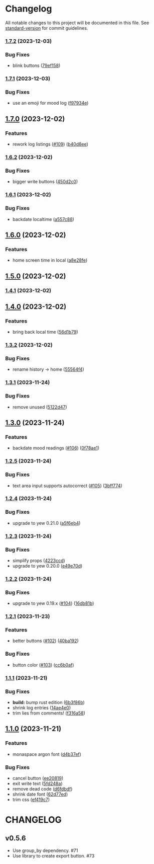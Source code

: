 # Changelog

All notable changes to this project will be documented in this file. See [standard-version](https://github.com/conventional-changelog/standard-version) for commit guidelines.

### [1.7.2](https://github.com/Terkwood/equanimity/compare/v1.7.1...v1.7.2) (2023-12-03)


### Bug Fixes

* blink buttons ([79ef158](https://github.com/Terkwood/equanimity/commit/79ef158fa351fd460f6bd627f62a979885493f47))

### [1.7.1](https://github.com/Terkwood/equanimity/compare/v1.7.0...v1.7.1) (2023-12-03)


### Bug Fixes

* use an emoji for mood log ([f97934e](https://github.com/Terkwood/equanimity/commit/f97934e1b823f2ede3a8bfb06677bf4012ca2982))

## [1.7.0](https://github.com/Terkwood/equanimity/compare/v1.6.2...v1.7.0) (2023-12-02)


### Features

* rework log listings ([#109](https://github.com/Terkwood/equanimity/issues/109)) ([b40d8ee](https://github.com/Terkwood/equanimity/commit/b40d8ee9c1aa4fecf5720efa228eb7a70af83986))

### [1.6.2](https://github.com/Terkwood/equanimity/compare/v1.6.1...v1.6.2) (2023-12-02)


### Bug Fixes

* bigger write buttons ([450d2c0](https://github.com/Terkwood/equanimity/commit/450d2c089fa88a66462c19e3879abdb5d4f78970))

### [1.6.1](https://github.com/Terkwood/equanimity/compare/v1.6.0...v1.6.1) (2023-12-02)


### Bug Fixes

* backdate localtime ([a557c88](https://github.com/Terkwood/equanimity/commit/a557c8810204a3166e9a10a8ee5cb529307ff7c1))

## [1.6.0](https://github.com/Terkwood/equanimity/compare/v1.5.0...v1.6.0) (2023-12-02)


### Features

* home screen time in local ([a8e28fe](https://github.com/Terkwood/equanimity/commit/a8e28fee6251457bb0a73b3bf54df1bcdd63d75b))

## [1.5.0](https://github.com/Terkwood/equanimity/compare/v1.4.1...v1.5.0) (2023-12-02)

### [1.4.1](https://github.com/Terkwood/equanimity/compare/v1.4.0...v1.4.1) (2023-12-02)

## [1.4.0](https://github.com/Terkwood/equanimity/compare/v1.3.2...v1.4.0) (2023-12-02)


### Features

* bring back local time ([56d1b79](https://github.com/Terkwood/equanimity/commit/56d1b79aa0fcd1740966465bbf88285caf026e07))

### [1.3.2](https://github.com/Terkwood/equanimity/compare/v1.3.1...v1.3.2) (2023-12-02)


### Bug Fixes

* rename history -> home ([55564f4](https://github.com/Terkwood/equanimity/commit/55564f4d8eda2937af9ef20e7eded2336dc82f19))

### [1.3.1](https://github.com/Terkwood/equanimity/compare/v1.3.0...v1.3.1) (2023-11-24)


### Bug Fixes

* remove unused ([5122d47](https://github.com/Terkwood/equanimity/commit/5122d470013951d79f139dd0d8a3349f742a9e4b))

## [1.3.0](https://github.com/Terkwood/equanimity/compare/v1.2.5...v1.3.0) (2023-11-24)


### Features

* backdate mood readings ([#106](https://github.com/Terkwood/equanimity/issues/106)) ([0f78ae1](https://github.com/Terkwood/equanimity/commit/0f78ae10c369a3c3b552dd0b9758f89dd1a8c576))

### [1.2.5](https://github.com/Terkwood/equanimity/compare/v1.2.4...v1.2.5) (2023-11-24)


### Bug Fixes

* text area input supports autocorrect ([#105](https://github.com/Terkwood/equanimity/issues/105)) ([3bff774](https://github.com/Terkwood/equanimity/commit/3bff77492d8eabec074a06bb6883e4c23ec08203))

### [1.2.4](https://github.com/Terkwood/equanimity/compare/v1.2.3...v1.2.4) (2023-11-24)


### Bug Fixes

* upgrade to yew 0.21.0 ([a5f6eb4](https://github.com/Terkwood/equanimity/commit/a5f6eb4bae9a1747a3661b9108a4825006233f02))

### [1.2.3](https://github.com/Terkwood/equanimity/compare/v1.2.2...v1.2.3) (2023-11-24)


### Bug Fixes

* simplify props ([4223ccd](https://github.com/Terkwood/equanimity/commit/4223ccde0f5ce15e0c832fc26b3eb40c34b5a9f2))
* upgrade to yew 0.20.0 ([e49e70d](https://github.com/Terkwood/equanimity/commit/e49e70dd394aea697300e8b4618159604c43992b))

### [1.2.2](https://github.com/Terkwood/equanimity/compare/v1.2.1...v1.2.2) (2023-11-24)


### Bug Fixes

* upgrade to yew 0.19.x ([#104](https://github.com/Terkwood/equanimity/issues/104)) ([16db81b](https://github.com/Terkwood/equanimity/commit/16db81b8b4d520f18541884a5fc708992dc28724))

### [1.2.1](https://github.com/Terkwood/equanimity/compare/v1.1.1...v1.2.1) (2023-11-23)


### Features

* better buttons ([#102](https://github.com/Terkwood/equanimity/issues/102)) ([40ba192](https://github.com/Terkwood/equanimity/commit/40ba1920e9bb52086f6c578e2046be89167e9c5c))


### Bug Fixes

* button color ([#103](https://github.com/Terkwood/equanimity/issues/103)) ([cc6b0af](https://github.com/Terkwood/equanimity/commit/cc6b0afeda045fb750c9c8c995b4ecdbc5954689))

### [1.1.1](https://github.com/Terkwood/equanimity/compare/v1.1.0...v1.1.1) (2023-11-21)


### Bug Fixes

* **build:** bump rust edition ([6b3f86b](https://github.com/Terkwood/equanimity/commit/6b3f86be8d57fd750d5943d282ee956ddb5d9572))
* shrink log entries ([14ae4e0](https://github.com/Terkwood/equanimity/commit/14ae4e0f251ef667194764ee99cb429d01243790))
* trim lies from comments! ([f316a58](https://github.com/Terkwood/equanimity/commit/f316a58648c4eaa9e73e49e54b40a0c020d9b4b6))

## [1.1.0](https://github.com/Terkwood/equanimity/compare/v1.0.0...v1.1.0) (2023-11-21)


### Features

* monaspace argon font ([d4b37ef](https://github.com/Terkwood/equanimity/commit/d4b37ef374e2ff366098d393021f9593feb588a7))


### Bug Fixes

* cancel button ([ee20819](https://github.com/Terkwood/equanimity/commit/ee208199a37b4793f807b618b9b6d0a8e7fe1f43))
* exit write text ([5fd248a](https://github.com/Terkwood/equanimity/commit/5fd248a46be283342f98d277ea5ae858fd6a9ff4))
* remove dead code ([d6fdbdf](https://github.com/Terkwood/equanimity/commit/d6fdbdf6bef0c211a70a13467224b14da27bf031))
* shrink date font ([62d77ed](https://github.com/Terkwood/equanimity/commit/62d77edd97b2104874e74f0288fd12e9ab6cac93))
* trim css ([ef419c7](https://github.com/Terkwood/equanimity/commit/ef419c7a8e8c0211e8a9dd089ef95f0bc9999d6f))

# CHANGELOG

## v0.5.6

- Use group_by dependency. #71
- Use library to create export button. #73
